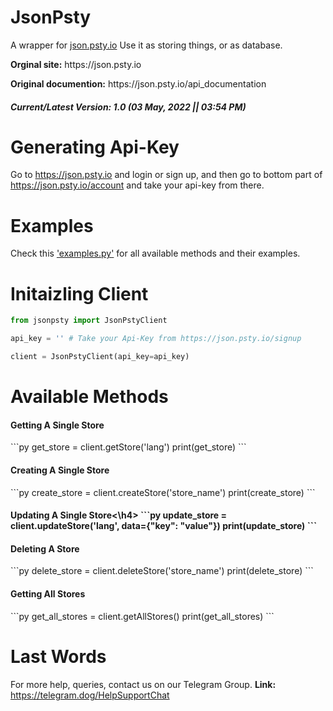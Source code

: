 # JsonPsty

A wrapper for <a href='https://json.psty.io'>json.psty.io</a>
Use it as storing things, or as database.

<p><b>Orginal site:</b> https://json.psty.io</p>
<p><b>Original documention:</b> https://json.psty.io/api_documentation</p>

<h5>Current/Latest Version: 1.0 (03 May, 2022 || 03:54 PM)</h5>

# Generating Api-Key
Go to https://json.psty.io and login or sign up, and then go to bottom part of https://json.psty.io/account and take your api-key from there.

# Examples
Check this ['examples.py'](https://github.com/SastaDev/JsonPsty/blob/main/examples.py) for all available methods and their examples.

# Initaizling Client
```py
from jsonpsty import JsonPstyClient

api_key = '' # Take your Api-Key from https://json.psty.io/signup

client = JsonPstyClient(api_key=api_key)
```

# Available Methods
<h4>Getting A Single Store</h4>
```py
get_store = client.getStore('lang')
print(get_store)
```

<h4>Creating A Single Store</h4>
```py
create_store = client.createStore('store_name')
print(create_store)
```

<h4>Updating A Single Store<\h4>
```py
update_store = client.updateStore('lang', data={"key": "value"})
print(update_store)
```

<h4>Deleting A Store</h4>
```py
delete_store = client.deleteStore('store_name')
print(delete_store)
```

<h4>Getting All Stores</h4>
```py
get_all_stores = client.getAllStores()
print(get_all_stores)
```


# Last Words
For more help, queries, contact us on our Telegram Group.
<b>Link:</b> https://telegram.dog/HelpSupportChat
